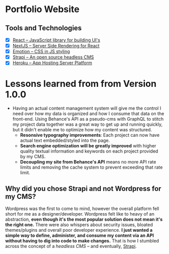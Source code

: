 # Portfolio Website

## Tools and Technologies

- [x] [React – JavaScript library for building UI's](https://reactjs.org/)
- [x] [NextJS – Server Side Rendering for React](https://nextjs.org/)
- [x] [Emotion – CSS in JS styling](https://emotion.sh/docs/introduction)
- [x] [Strapi – An open source headless CMS](https://strapi.io/)
- [x] [Heroku – App Hosting Server Platform ](https://www.heroku.com/)

# Lessons learned from from Version 1.0.0

- Having an actual content management system will give me the control I need over how my data is organized and how I consume that data on the front-end. Using Behance's API as a pseudo-cms with GraphQL to stitch my project data together was a great way to get up and running quickly, but it didn't enable me to optimize how my content was structured.
  - **Resonsive typography improvements**: Each project can now have actual text embedded/styled into the page.
  - **Search engine optimization will be greatly improved** with higher quality textual information and keywords on each project provided by my CMS.
  - **Decoupling my site from Behance's API** means no more API rate limits and removing the cache system to prevent exceeding that rate limit.

## Why did you chose Strapi and not Wordpress for my CMS?

Wordpress was the first to come to mind, however the overall platform fell short for me as a designer/developer. Wordpress felt like to heavy of an abstraction, **even though it's the most popular solution does not mean it's the right one.** There were also whispers about security issues, bloated themes/plugins and overall poor developer experience. **I just wanted a simple way to define, administer, and consume my content via an API without having to dig into code to make changes.** That is how I stumbled across the concept of a _headless CMS_ – and eventually, [Strapi](https://strapi.io/).
